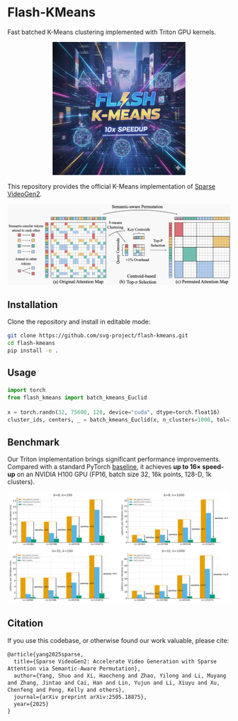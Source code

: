 # Flash-KMeans

Fast batched K-Means clustering implemented with Triton GPU kernels. 

<p align="center">
  <img src="assets/LOGO.png" alt="LOGO" width="300"/>
</p>

This repository provides the official K-Means implementation of [Sparse VideoGen2](https://arxiv.org/pdf/2505.18875).

![Teasor](assets/ClusterWorkflow.png)


## Installation

Clone the repository and install in editable mode:

```bash
git clone https://github.com/svg-project/flash-kmeans.git
cd flash-kmeans
pip install -e .
```

## Usage

```python
import torch
from flash_kmeans import batch_kmeans_Euclid

x = torch.randn(32, 75600, 128, device="cuda", dtype=torch.float16)
cluster_ids, centers, _ = batch_kmeans_Euclid(x, n_clusters=1000, tol=1e-4, verbose=True)
```

## Benchmark

Our Triton implementation brings significant performance improvements. Compared with a standard PyTorch [baseline](https://github.com/DeMoriarty/fast_pytorch_kmeans), it achieves **up to 16× speed-up** on an NVIDIA H100 GPU (FP16, batch size 32, 16k points, 128-D, 1k clusters).

![Benchmark result](assets/flash_kmeans_per_iter.png)


## Citation

If you use this codebase, or otherwise found our work valuable, please cite:

```
@article{yang2025sparse,
  title={Sparse VideoGen2: Accelerate Video Generation with Sparse Attention via Semantic-Aware Permutation},
  author={Yang, Shuo and Xi, Haocheng and Zhao, Yilong and Li, Muyang and Zhang, Jintao and Cai, Han and Lin, Yujun and Li, Xiuyu and Xu, Chenfeng and Peng, Kelly and others},
  journal={arXiv preprint arXiv:2505.18875},
  year={2025}
}
```